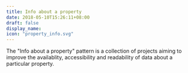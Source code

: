 ```yaml
---
title: Info about a property
date: 2018-05-10T15:26:11+08:00
draft: false
display_name:
icon: "property_info.svg"
---
```


The "Info about a property" pattern is a collection of projects aiming to improve the availablity, accessibility and readability of data about a particular property.